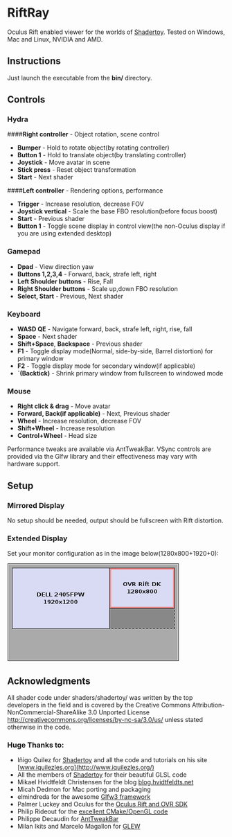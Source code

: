 # RiftRay

Oculus Rift enabled viewer for the worlds of [Shadertoy](https://shadertoy.com). Tested on Windows, Mac and Linux, NVIDIA and AMD.

## Instructions
Just launch the executable from the **bin/** directory. 


## Controls  

### Hydra
####**Right controller** - Object rotation, scene control  
- **Bumper** - Hold to rotate object(by rotating controller)  
- **Button 1** - Hold to translate object(by translating controller)  
- **Joystick** - Move avatar in scene  
- **Stick press** - Reset object transformation  
- **Start** - Next shader

####**Left controller** - Rendering options, performance
- **Trigger** - Increase resolution, decrease FOV  
- **Joystick vertical** - Scale the base FBO resolution(before focus boost)  
- **Start** - Previous shader  
- **Button 1** - Toggle scene display in control view(the non-Oculus display if you are using extended desktop)  

### Gamepad
- **Dpad** - View direction yaw  
- **Buttons 1,2,3,4** - Forward, back, strafe left, right  
- **Left Shoulder buttons** - Rise, Fall  
- **Right Shoulder buttons** - Scale up,down FBO resolution  
- **Select, Start** - Previous, Next shader  

### Keyboard
- **WASD QE** - Navigate forward, back, strafe left, right, rise, fall  
- **Space** - Next shader  
- **Shift+Space**, **Backspace** - Previous shader  
- **F1** - Toggle display mode(Normal, side-by-side, Barrel distortion) for primary window  
- **F2** - Toggle display mode for secondary window(if applicable)  
- **`(Backtick)** - Shrink primary window from fullscreen to windowed mode  

### Mouse
- **Right click & drag** - Move avatar  
- **Forward, Back(if applicable)** - Next, Previous shader  
- **Wheel** - Increase resolution, decrease FOV  
- **Shift+Wheel** - Increase resolution  
- **Control+Wheel** - Head size  


Performance tweaks are available via AntTweakBar. VSync controls are provided via the Glfw library and their effectiveness may vary with hardware support.


## Setup

### Mirrored Display
No setup should be needed, output should be fullscreen with Rift distortion.

### Extended Display

Set your monitor configuration as in the image below(1280x800+1920+0): 

![Desktop layout](doc/NvidiaSettings-crop.png)  
 


## Acknowledgments

All shader code under shaders/shadertoy/ was written by the top developers in the field and is covered by the Creative Commons Attribution-NonCommercial-ShareAlike 3.0 Unported License <http://creativecommons.org/licenses/by-nc-sa/3.0/us/> unless stated otherwise in the code.  

### Huge Thanks to:
- Iñigo Quilez for [Shadertoy](https://shadertoy.com) and all the code and tutorials on his site [www.iquilezles.org](http://www.iquilezles.org/)  
- All the members of [Shadertoy](https://shadertoy.com) for their beautiful GLSL code  
- Mikael Hvidtfeldt Christensen for the blog [blog.hvidtfeldts.net](http://blog.hvidtfeldts.net/)  
- Micah Dedmon for Mac porting and packaging  
- elmindreda for the awesome [Glfw3 framework](https://github.com/glfw/glfw)   
- Palmer Luckey and Oculus for the [Oculus Rift and OVR SDK](http://www.oculusvr.com/)  
- Philip Rideout for the [excellent CMake/OpenGL code](http://github.prideout.net/)  
- Philippe Decaudin for [AntTweakBar](http://anttweakbar.sourceforge.net/doc/)  
- Milan Ikits and Marcelo Magallon for [GLEW](http://glew.sourceforge.net/)  
